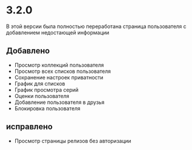 # 3.2.0

В этой версии была полностью переработана страница пользователя с добавлением недостающей информации

## Добавлено

- Просмотр коллекций пользователя
- Просмотр всех списков пользователя
- Сохранение настроек приватности
- График для списков
- График просмотра серий
- Оценки пользователя
- Добавление пользователя в друзья
- Блокировка пользователя

## исправлено

- Просмотр страницы релизов без авторизации
